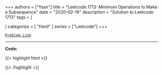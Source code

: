 
+++
authors = ["Yasir"]
title = "Leetcode 1713: Minimum Operations to Make a Subsequence"
date = "2020-02-16"
description = "Solution to Leetcode 1713"
tags = [
    
]
categories = [
    "Hard"
]
series = ["Leetcode"]
+++



[`Problem Link`](https://leetcode.com/problems/minimum-operations-to-make-a-subsequence/description/)

---

**Code:**

{{< highlight html >}}

{{< /highlight >}}

